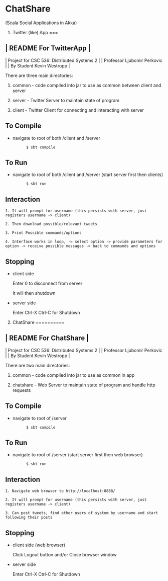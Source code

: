 ChatShare
=========

(Scala Social Applications in Akka)


1. Twitter (like) App
===

| README For TwitterApp |
---
| Project for CSC 536: Distributed Systems 2 |
| Professor Ljubomir Perkovic |
| By Student Kevin Westropp |

There are three main directories:

1. common - code compiled into jar to use as common between client and server

2. server - Twitter Server to maintain state of program

3. client - Twitter Client for connecting and interacting with server

To Compile
---

- navigate to root of both /client and /server

			$ sbt compile

To Run
---

- navigate to root of both /client and /server (start server first then clients)

			$ sbt run

Interaction
---

	1. It will prompt for username (this persists with server, just registers username -> client)

	2. Then download possible/relevant tweets

	3. Print Possible commands/options 

	4. Interface works in loop, -> select option -> provide parameters for option -> receive possible messages -> back to commands and options


Stopping
---

- client side

	Enter 0 to disconnect from server

	It will then shutdown

- server side

	Enter Ctrl-X Ctrl-C for Shutdown
	


2. ChatShare
==========

| README For ChatShare |
---
| Project for CSC 536: Distributed Systems 2 |
| Professor Ljubomir Perkovic |
| By Student Kevin Westropp |

There are two main directories:

1. common - code compiled into jar to use as common in app

2. chatshare - Web Server to maintain state of program and handle http requests

To Compile
---

- navigate to root of /server

			$ sbt compile


To Run
---

- navigate to root of /server (start server first then web browser)

			$ sbt run

Interaction
---

	1. Navigate web browser to http://localhost:8888/
	
	2. It will prompt for username (this persists with server, just registers username -> client)

	3. Can post tweets, find other users of system by username and start following their posts


Stopping
---

- client side (web browser)

	Click Logout button and/or Close browser window 

- server side

	Enter Ctrl-X Ctrl-C for Shutdown
